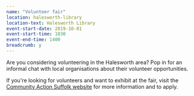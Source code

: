 ```yaml
---
name: "Volunteer fair"
location: halesworth-library
location-text: Halesworth Library
event-start-date: 2019-10-01
event-start-time: 1030
event-end-time: 1400
breadcrumb: y
---
```


Are you considering volunteering in the Halesworth area? Pop in for an informal chat with local organisations about their volunteer opportunities.

If you're looking for volunteers and want to exhibit at the fair, visit the [Community Action Suffolk website](https://www.communityactionsuffolk.org.uk/volunteering/suffolk-action-week/) for more information and to apply.
